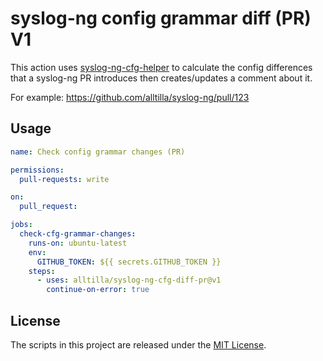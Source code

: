 # syslog-ng config grammar diff (PR) V1

This action uses [syslog-ng-cfg-helper](https://github.com/alltilla/syslog-ng-cfg-helper) to calculate the config differences that a syslog-ng PR introduces then creates/updates a comment about it.

For example: https://github.com/alltilla/syslog-ng/pull/123

## Usage

```yaml
name: Check config grammar changes (PR)

permissions:
  pull-requests: write

on:
  pull_request:

jobs:
  check-cfg-grammar-changes:
    runs-on: ubuntu-latest
    env:
      GITHUB_TOKEN: ${{ secrets.GITHUB_TOKEN }}
    steps:
      - uses: alltilla/syslog-ng-cfg-diff-pr@v1
        continue-on-error: true
```

## License

The scripts in this project are released under the [MIT License](LICENSE).
